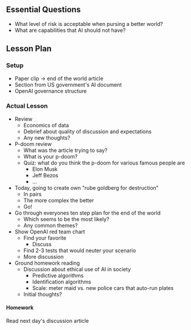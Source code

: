 ## Essential Questions

- What level of risk is acceptable when pursing a better world?
- What are capabilities that AI should not have?

## Lesson Plan

### Setup

- Paper clip -> end of the world article
- Section from US government's AI document
- OpenAI governance structure

### Actual Lesson

- Review
    - Economics of data
    - Debrief about quality of discussion and expectations
    - Any new thoughts?
- P-doom review
    - What was the article trying to say?
    - What is your p-doom?
    - Quiz: what do you think the p-doom for various famous people are
        - Elon Musk
        - Jeff Bezos
        - ...
- Today, going to create own "rube goldberg for destruction"
    - In pairs
    - The more complex the better
    - Go!
- Go through everyones ten step plan for the end of the world
    - Which seems to be the most likely?
    - Any common themes?
- Show OpenAI red team chart
    - Find your favorite
        - Discuss
    - Find 2-3 tests that would neuter your scenario
    - More discussion
- Ground homework reading
    - Discussion about ethical use of AI in society
        - Predictive algorithms
        - Identification algorithms
        - Scale: meter maid vs. new police cars that auto-run plates
    - Initial thoughts?

#### Homework

Read next day's discussion article

